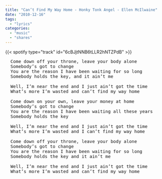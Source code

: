 ```yaml
---
title: "Can’t Find My Way Home - Honky Tonk Angel - Ellen McIlwaine"
date: "2010-12-16"
tags:
  - "lyrics"
categories:
  - "music"
  - "shares"
---
```


{{< spotify type="track" id="6cBJjtNNB6tLLR2hNTZPdB" >}}

<pre>
  Come down off your throne, leave your body alone
  Somebody’s got to change
  You are the reason I have been waiting for so long
  Somebody holds the key, and it ain’t me

  Well, I’m near the end and I just ain’t got the time
  What’s more I’m wasted and can’t find my way home

  Come down on your own, leave your money at home
  Somebody’s got to change
  You are the reason I have been waiting all these years
  Somebody holds the key

  Well, I’m near the end and I just ain’t got the time
  What’s more I’m wasted and I can’t find my way home

  Come down off your throne, leave your body alone
  Somebody’s got to change
  You are the reason I have been waiting for so long
  Somebody holds the key and it ain’t me

  Well, I’m near the end and I just ain’t got the time
  What’s more I’m wasted and can’t find my way home
</pre>